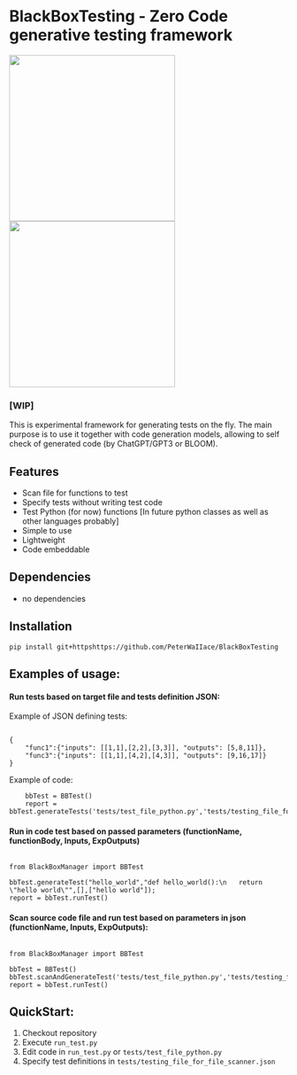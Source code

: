 # BlackBoxTesting - Zero Code generative testing framework

<img src="https://user-images.githubusercontent.com/40773550/215234611-2b3c1934-5ab4-4048-8442-89aabe0c0117.png#gh-light-mode-only" width="300" height="300">
<img src="https://user-images.githubusercontent.com/40773550/215234901-613934bb-5af3-40ab-8c26-7f1f5b88d123.png#gh-dark-mode-only" width="300" height="300">

### [WIP]

This is experimental framework for generating tests on the fly. The main purpose is to use it together with code generation models, allowing to self check of generated code (by ChatGPT/GPT3 or BLOOM).
## Features

- Scan file for functions to test
- Specify tests without writing test code
- Test Python (for now) functions [In future python classes as well as other languages probably]
- Simple to use
- Lightweight
- Code embeddable

## Dependencies

- no dependencies
## Installation

```
pip install git+httpshttps://github.com/PeterWaIIace/BlackBoxTesting
```

## Examples of usage:

#### Run tests based on target file and tests definition JSON:

Example of JSON defining tests:
```

{
    "func1":{"inputs": [[1,1],[2,2],[3,3]], "outputs": [5,8,11]},
    "func3":{"inputs": [[1,1],[4,2],[4,3]], "outputs": [9,16,17]}
}

```
Example of code:
```
    bbTest = BBTest()
    report = bbTest.generateTests('tests/test_file_python.py','tests/testing_file_for_file_scanner.json')

```

####  Run in code test based on passed parameters (functionName, functionBody, Inputs, ExpOutputs)

```

from BlackBoxManager import BBTest

bbTest.generateTest("hello_world","def hello_world():\n   return \"hello world\"",[],["hello world"]);
report = bbTest.runTest()

```

####  Scan source code file and run test based on parameters in json (functionName, Inputs, ExpOutputs):

```

from BlackBoxManager import BBTest

bbTest = BBTest()
bbTest.scanAndGenerateTest('tests/test_file_python.py','tests/testing_file_for_file_scanner.json','funcName')
report = bbTest.runTest()

```

## QuickStart:

1. Checkout repository
2. Execute `run_test.py`
3. Edit code in `run_test.py` or `tests/test_file_python.py`
4. Specify test definitions in `tests/testing_file_for_file_scanner.json`

